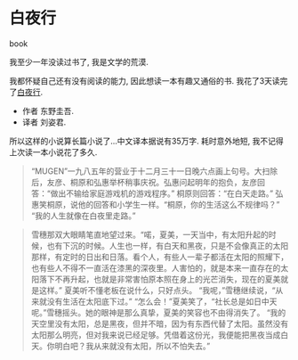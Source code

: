 # 白夜行
book

我至少一年没读过书了, 我是文学的荒漠.

我都怀疑自己还有没有阅读的能力, 因此想读一本有趣又通俗的书. 
我花了3天读完了[白夜行](https://zh.wikipedia.org/wiki/%E7%99%BD%E5%A4%9C%E8%A1%8C). 
- 作者 东野圭吾.
- 译者 刘姿君.

所以这样的小说算长篇小说了...中文译本据说有35万字. 耗时意外地短, 我不记得上次读一本小说花了多久.



>“MUGEN”一九八五年的营业于十二月三十一日晚六点画上句号。大扫除后，友彦、桐原和弘惠举杯稍事庆祝。弘惠问起明年的抱负，友彦回答：“做出不输给家庭游戏机的游戏程序。”
>桐原则回答：“在白天走路。”
>弘惠笑桐原，说他的回答和小学生一样。“桐原，你的生活这么不规律吗？”
>“我的人生就像在白夜里走路。”


>雪穗那双大眼睛笔直地望过来。“喏，夏美，一天当中，有太阳升起的时候，也有下沉的时候。人生也一样，有白天和黑夜，只是不会像真正的太阳那样，有定时的日出和日落。看个人，有些人一辈子都活在太阳的照耀下，也有些人不得不一直活在漆黑的深夜里。人害怕的，就是本来一直存在的太阳落下不再升起，也就是非常害怕原本照在身上的光芒消失，现在的夏美就是这样。”
>夏美听不懂老板在说什么，只好点头。
>“我呢，”雪穗继续说，“从来就没有生活在太阳底下过。”
>“怎么会！”夏美笑了，“社长总是如日中天呢。”雪穗摇头。她的眼神是那么真挚，夏美的笑容也不由得消失了。
>“我的天空里没有太阳，总是黑夜，但并不暗，因为有东西代替了太阳。虽然没有太阳那么明亮，但对我来说已经足够。凭借着这份光，我便能把黑夜当成白天。你明白吧？我从来就没有太阳，所以不怕失去。”